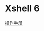 <!--
 * @Author: your name
 * @Date: 2021-09-17 16:18:43
 * @LastEditTime: 2021-09-17 16:23:17
 * @LastEditors: Please set LastEditors
 * @Description: In User Settings Edit
 * @FilePath: \blog2021e:\webspace\Tools\source\XShell6\README.md
-->

# Xshell 6

[操作手册](https://docs.snipaste.com/zh-cn/getting-started)

